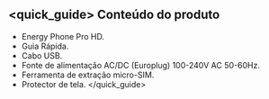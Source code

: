 ## <quick_guide> Conteúdo do produto

* Energy Phone Pro HD.
* Guia Rápida.
* Cabo USB.
* Fonte de alimentação AC/DC (Europlug) 100-240V AC 50-60Hz.
* Ferramenta de extração micro-SIM.
* Protector de tela.
</quick_guide>
